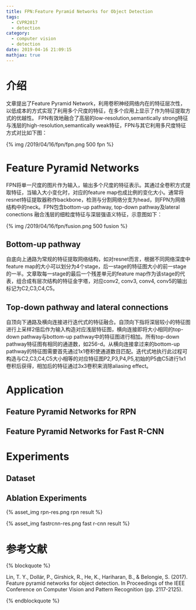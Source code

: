 ```yaml
---
title: FPN:Feature Pyramid Networks for Object Detection
tags:
  - CVPR2017
  - detection
category:
  - computer vision
  - detection
date: 2019-04-16 21:09:15
mathjax: true
---
```


# 介绍
文章提出了Feature Pyramid Network，利用卷积神经网络内在的特征层次性，以低成本的方式实现了利用多个尺度的特征，在多个应用上显示了作为特征提取方式的优越性。
FPN有效地融合了高层的low-resolution,semantically strong特征与浅层的high-resolution,semantically weak特征，FPN与其它利用多尺度特征方式对比如下图：

{% img /2019/04/16/fpn/fpn.png 500 fpn %}

# Feature Pyramid Networks
FPN将单一尺度的图片作为输入，输出多个尺度的特征表示。其通过全卷积方式提取特征，当输入大小变化时，对应的feature map也成比例的变化大小。通常将resnet特征提取器称作backbone，检测与分割网络分支为head，则FPN为网络结构中的neck。FPN包含bottom-up pathway, top-down pathway及lateral conections 融合浅层的细粒度特征与深层强语义特征，示意图如下：

{% img /2019/04/16/fpn/fusion.png 500 fusion %}

## Bottom-up pathway
自底向上通路为常规的特征提取网络结构，如对resnet而言，根据不同网络深度中feature map的大小可以划分为4个stage，后一stage的特征图大小的前一stage的一半。文章取每一stage的最后一个残差单元的feature map作为该stage的代表，组合成有层次结构的特征金字塔，对应conv2, conv3, conv4, conv5的输出标记为C2,C3,C4,C5。

## Top-down pathway and lateral connections
自顶向下通路及横向连接进行迭代式的特征融合。自顶向下指将深层较小的特征图进行上采样2倍后作为输入构造对应浅层特征图，横向连接即将大小相同的top-down pathway与bottom-up pathway中的特征图进行相加。所有top-down pathway特征图有相同的通道数，如256-d。从横向连接拿过来的bottom-up pathway的特征图需要首先通过1x1卷积使通道数目匹配。迭代式地执行此过程可构造与C2,C3,C4,C5大小相等的对应特征图P2,P3,P4,P5,初始的P5由C5进行1x1卷积后获得，相加后的特征通过3x3卷积来消除aliasing effect。

# Application

## Feature Pyramid Networks for RPN

## Feature Pyramid Networks for Fast R-CNN

# Experiments

## Dataset

## Ablation Experiments

{% asset_img rpn-res.png rpn result %}

{% asset_img fastrcnn-res.png fast r-cnn result %}


# 参考文献
{% blockquote %}

Lin, T. Y., Dollár, P., Girshick, R., He, K., Hariharan, B., & Belongie, S. (2017). Feature pyramid networks for object detection. In Proceedings of the IEEE Conference on Computer Vision and Pattern Recognition (pp. 2117-2125).

{% endblockquote %}
